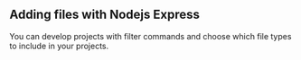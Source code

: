## Adding files with Nodejs Express

You can develop projects with filter commands and choose which file types to include in your projects.